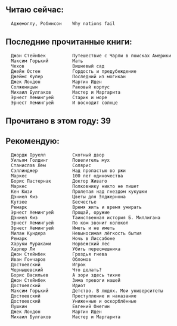 Читаю сейчас:
--

      Аджемоглу, Робинсон    Why nations fail                                  


Последние прочитанные книги:
--

      Джон Стейнбек          Путешествие с Чарли в поисках Америки             
      Максим Горький         Мать                                              
      Чехов                  Вишневый сад                                      
      Джейн Остен            Гордость и предубеждение                          
      Джеймс Купер           Последний из могикан                              
      Джек Лондон            Мартин Иден                                       
      Солженицын             Раковый корпус                                    
      Михаил Булгаков        Мастер и Маргарита                                
      Эрнест Хемингуей       Старик и море                                     
      Эрнест Хемингуей       И восходит солнце                                 


Прочитано в этом году: 39
--

Рекомендую:
--

      Джордж Оруелл          Скотный двор                                      
      Уильям Голдинг         Повелитель мух                                    
      Станислав Лем          Солярис                                           
      Сэллинджер             Над пропастью во ржи                              
      Маркес                 100 лет одиночества                               
      Борис Пастернак        Доктор Живаго                                     
      Маркес                 Полковнику никто не пишет                         
      Кен Кизи               Пролетая над гнездом кукушки                      
      Дэниел Киз             Цветы для Элджернона                              
      Кутзее                 Бесчестье                                         
      Ремарк                 Время жить и время умирать                        
      Эрнест Хемингуей       Прощай, оружие                                    
      Дэниел Киз             Таинственная история Б. Миллигана                 
      Эрнест Хемингуей       По ком звонит колокол                             
      Эрнест Хемингуей       Иметь и не иметь                                  
      Милан Кундера          Невыносимая лёгкость бытия                        
      Ремарк                 Ночь в Лиссабоне                                  
      Харуки Мураками        Норвежский лес                                    
      Харпер Ли              Убить пересмешника                                
      Джон Стейнбек          Гроздья гнева                                     
      Иван Гончаров          Обломов                                           
      Достоевский            Игрок                                             
      Чернышевский           Что делать?                                       
      Борис Васильев         А зори здесь тихие                                
      Джон Стейнбек          Зима тревоги нашей                                
      Достоевский            Идиот                                             
      Максим Горький         Детство. В людях. Мои университеты                
      Достоевский            Преступление и наказание                          
      Достоевский            Униженные и оскорблённые                          
      Пушкин                 Евгений Онегин                                    
      Джек Лондон            Мартин Иден                                       
      Михаил Булгаков        Мастер и Маргарита